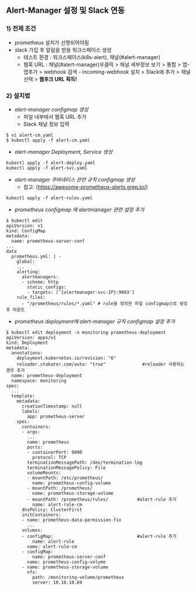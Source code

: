 ## Alert-Manager 설정 및 Slack 연동
### 1) 전제 조건
- prometheus 설치가 선행되어야됨
- slack 가입 후 알람을 받을 워크스페이스 생성
  - 테스트 환경 : 워크스페이스(k8s-alert), 채널(#alert-manager)
  - 웹훅 URL : 채널(#alert-manager)우클릭 > 채널 세부정보 보기 > 통합 > 앱-앱추가 > webhook 검색 - incoming-webhook 설치 > Slack에 추가 > 채널 선택 > **웹후크 URL 획득!**
### 2) 설치법
- *alert-manager configmap 생성*
  - 파일 내부에서 웹훅 URL 추가 
  - Slack 채널 정보 입력
```
$ vi alert-cm.yaml
$ kubectl apply -f alert-cm.yaml
```
- *alert-manager Deployment, Service 생성*
```
kubectl apply -f alert-deploy.yaml
kubectl apply -f alert-svc.yaml
```
- *alert-manager 쿠버네티스 관련 규칙 configmap 생성*
  - 참고: (https://awesome-prometheus-alerts.grep.to/)
```
kubectl apply -f alert-rules.yaml
```
- *prometheus configmap 에 alertmanager 관련 설정 추가*
```
$ kubectl edit
apiVersion: v1
kind: ConfigMap
metadata:
  name: prometheus-server-conf
...
data
  prometheus.yml: | -
    global:
    ...
    alerting:
      alertmanagers:
      - scheme: http
        static_configs:
        - targets: ['{alertmanager-svc-IP}:9093']
    rule_files:
      - "/prometheus/rules/*.yaml" # rule을 정의한 파일 configmap으로 생성 후 마운트
```
- *prometheus deployment에 alert-manager 규칙 configmap 설정 추가*
```
$ kubectl edit deployment -n monitoring prometheus-deployment
apiVersion: apps/v1
kind: Deployment
metadata:
  annotations:
    deployment.kubernetes.io/revision: "6"
    reloader.stakater.com/auto: "true"              #reloader 사용하는 경우 추가
  name: prometheus-deployment
  namespace: monitoring
spec:
  ...
  template:
    metadata:
      creationTimestamp: null
      labels:
        app: prometheus-server
    spec:
      containers:
      - args:
        ...
        name: prometheus
        ports:
        - containerPort: 9090
          protocol: TCP
        terminationMessagePath: /dev/termination-log
        terminationMessagePolicy: File
        volumeMounts:
        - mountPath: /etc/prometheus/
          name: prometheus-config-volume
        - mountPath: /prometheus/
          name: prometheus-storage-volume
        - mountPath: /prometheus/rules/           #alert-rule 추가
          name: alert-rule-cm
      dnsPolicy: ClusterFirst
      initContainers:
      - name: prometheus-data-permission-fix
        ...
      volumes:
      - configMap:                                #alert-rule 추가
          name: alert-rule
        name: alert-rule-cm
      - configMap:
          name: prometheus-server-conf
        name: prometheus-config-volume
      - name: prometheus-storage-volume
        nfs:
          path: /monitoring-volume/prometheus
          server: 10.10.10.69
```
